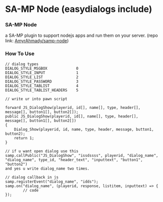 # SA-MP Node (easydialogs include)

### SA-MP Node
a SA-MP plugin to support nodejs apps and run them on your server.
(repo link: [AmyrAhmady/samp-node](https://github.com/AmyrAhmady/samp-node))


### How To Use
```
// dialog types
DIALOG_STYLE_MSGBOX				0
DIALOG_STYLE_INPUT				1
DIALOG_STYLE_LIST				2
DIALOG_STYLE_PASSWORD			3
DIALOG_STYLE_TABLIST			4
DIALOG_STYLE_TABLIST_HEADERS	5

// write ur into pawn script

forward JS_DialogShow(playerid, id[], name[], type, header[], message[], button1[], button2[]);
public JS_DialogShow(playerid, id[], name[], type, header[], message[], button1[], button2[])
{
    Dialog_Show(playerid, id, name, type, header, message, button1, button2);
    return 1;
}

// if u want open dialog use this
samp.callPublic("JS_DialogShow", "issdssss", playerid, "dialog_name", "dialog_name", type_id, "header_text", "inputtext", "button1", "button2")
and yes u write dialog_name two times.

// dialog callback in js
samp.registerEvent("dialog_name", "idds");
samp.on("dialog_name", (playerid, response, listitem, inputtext) => {
        // code
});
```
